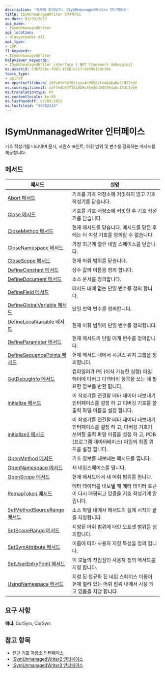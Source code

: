 ```yaml
---
description: '자세히 알아보기: ISymUnmanagedWriter 인터페이스'
title: ISymUnmanagedWriter 인터페이스
ms.date: 03/30/2017
api_name:
- ISymUnmanagedWriter
api_location:
- diasymreader.dll
api_type:
- COM
f1_keywords:
- ISymUnmanagedWriter
helpviewer_keywords:
- ISymUnmanagedWriter interface [.NET Framework debugging]
ms.assetid: 7d6733ec-f081-4166-bc17-de09e16dc304
topic_type:
- apiref
ms.openlocfilehash: 20fc0fd9b76b1aae4090582fe48a8a8e77d77c9f
ms.sourcegitcommit: ddf7edb67715a5b9a45e3dd44536dabc153c1de0
ms.translationtype: MT
ms.contentlocale: ko-KR
ms.lasthandoff: 02/06/2021
ms.locfileid: "99762242"
---
```

# <a name="isymunmanagedwriter-interface"></a>ISymUnmanagedWriter 인터페이스

기호 작성기를 나타내며 문서, 시퀀스 포인트, 어휘 범위 및 변수를 정의하는 메서드를 제공합니다.  
  
## <a name="methods"></a>메서드  
  
|메서드|설명|  
|------------|-----------------|  
|[Abort 메서드](isymunmanagedwriter-abort-method.md)|기호를 기호 저장소에 커밋하지 않고 기호 작성기를 닫습니다.|  
|[Close 메서드](isymunmanagedwriter-close-method.md)|기호를 기호 저장소에 커밋한 후 기호 작성기를 닫습니다.|  
|[CloseMethod 메서드](isymunmanagedwriter-closemethod-method.md)|현재 메서드를 닫습니다. 메서드를 닫은 후에는 더 이상 기호를 정의할 수 없습니다.|  
|[CloseNamespace 메서드](isymunmanagedwriter-closenamespace-method.md)|가장 최근에 열린 네임 스페이스를 닫습니다.|  
|[CloseScope 메서드](isymunmanagedwriter-closescope-method.md)|현재 어휘 범위를 닫습니다.|  
|[DefineConstant 메서드](isymunmanagedwriter-defineconstant-method.md)|상수 값의 이름을 정의 합니다.|  
|[DefineDocument 메서드](isymunmanagedwriter-definedocument-method.md)|소스 문서를 정의합니다.|  
|[DefineField 메서드](isymunmanagedwriter-definefield-method.md)|메서드 내에 없는 단일 변수를 정의 합니다.|  
|[DefineGlobalVariable 메서드](isymunmanagedwriter-defineglobalvariable-method.md)|단일 전역 변수를 정의합니다.|  
|[DefineLocalVariable 메서드](isymunmanagedwriter-definelocalvariable-method.md)|현재 어휘 범위에 단일 변수를 정의합니다.|  
|[DefineParameter 메서드](isymunmanagedwriter-defineparameter-method.md)|현재 메서드의 단일 매개 변수를 정의합니다.|  
|[DefineSequencePoints 메서드](isymunmanagedwriter-definesequencepoints-method.md)|현재 메서드 내에서 시퀀스 위치 그룹을 정의합니다.|  
|[GetDebugInfo 메서드](isymunmanagedwriter-getdebuginfo-method.md)|컴파일러가 PE (이식 가능한 실행) 파일 헤더에 디버그 디렉터리 항목을 쓰는 데 필요한 정보를 반환 합니다.|  
|[Initialize 메서드](isymunmanagedwriter-initialize-method.md)|이 작성기를 연결할 메타 데이터 내보내기 인터페이스를 설정 하 고 디버깅 기호를 쓸 출력 파일 이름을 설정 합니다.|  
|[Initialize2 메서드](isymunmanagedwriter-initialize2-method.md)|이 작성기를 연결할 메타 데이터 내보내기 인터페이스를 설정 하 고, 디버깅 기호가 쓰여질 출력 파일 이름을 설정 하 고, PDB (프로그램 데이터베이스) 파일의 최종 위치를 설정 합니다.|  
|[OpenMethod 메서드](isymunmanagedwriter-openmethod-method.md)|기호 정보를 내보내는 메서드를 엽니다.|  
|[OpenNamespace 메서드](isymunmanagedwriter-opennamespace-method.md)|새 네임스페이스를 엽니다.|  
|[OpenScope 메서드](isymunmanagedwriter-openscope-method.md)|현재 메서드에서 새 어휘 범위를 엽니다.|  
|[RemapToken 메서드](isymunmanagedwriter-remaptoken-method.md)|메타 데이터를 내보낼 때 메타 데이터 토큰이 다시 매핑되고 있음을 기호 작성기에 알립니다.|  
|[SetMethodSourceRange 메서드](isymunmanagedwriter-setmethodsourcerange-method.md)|소스 파일 내에서 메서드의 실제 시작과 끝을 지정합니다.|  
|[SetScopeRange 메서드](isymunmanagedwriter-setscoperange-method.md)|지정된 어휘 범위에 대한 오프셋 범위를 정의합니다.|  
|[SetSymAttribute 메서드](isymunmanagedwriter-setsymattribute-method.md)|이름에 따라 사용자 지정 특성을 정의 합니다.|  
|[SetUserEntryPoint 메서드](isymunmanagedwriter-setuserentrypoint-method.md)|이 모듈의 진입점인 사용자 정의 메서드를 지정 합니다.|  
|[UsingNamespace 메서드](isymunmanagedwriter-usingnamespace-method.md)|지정 된 정규화 된 네임 스페이스 이름이 현재 열려 있는 어휘 범위 내에서 사용 되 고 있음을 지정 합니다.|  
  
## <a name="requirements"></a>요구 사항  

 **헤더:** CorSym, CorSym  
  
## <a name="see-also"></a>참고 항목

- [진단 기호 저장소 인터페이스](diagnostics-symbol-store-interfaces.md)
- [ISymUnmanagedWriter2 인터페이스](isymunmanagedwriter2-interface.md)
- [ISymUnmanagedWriter3 인터페이스](isymunmanagedwriter3-interface.md)
